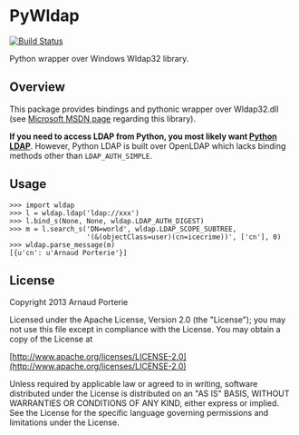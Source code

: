 PyWldap
=======

[![Build Status](https://travis-ci.org/icecrime/PyWldap.png)](https://travis-ci.org/icecrime/PyWldap)

Python wrapper over Windows Wldap32 library.

Overview
--------

This package provides bindings and pythonic wrapper over Wldap32.dll (see [Microsoft MSDN page](http://msdn.microsoft.com/en-us/library/windows/desktop/aa366961.aspx) regarding this library).

**If you need to access LDAP from Python, you most likely want [Python LDAP](http://www.python-ldap.org/)**. However, Python LDAP is built over OpenLDAP which lacks binding methods other than `LDAP_AUTH_SIMPLE`.

Usage
-------------

    >>> import wldap
    >>> l = wldap.ldap('ldap://xxx')
    >>> l.bind_s(None, None, wldap.LDAP_AUTH_DIGEST)
    >>> m = l.search_s('DN=world', wldap.LDAP_SCOPE_SUBTREE,
                       '(&(objectClass=user)(cn=icecrime))', ['cn'], 0)
    >>> wldap.parse_message(m)
    [{u'cn': u'Arnaud Porterie'}]

License
-------

Copyright 2013 Arnaud Porterie

Licensed under the Apache License, Version 2.0 (the "License");
you may not use this file except in compliance with the License.
You may obtain a copy of the License at

  [http://www.apache.org/licenses/LICENSE-2.0](http://www.apache.org/licenses/LICENSE-2.0)

Unless required by applicable law or agreed to in writing, software
distributed under the License is distributed on an "AS IS" BASIS,
WITHOUT WARRANTIES OR CONDITIONS OF ANY KIND, either express or implied.
See the License for the specific language governing permissions and
limitations under the License.
